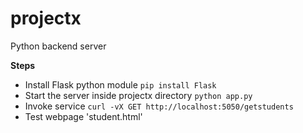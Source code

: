 # projectx
Python backend server

**Steps**
- Install Flask python module
`pip install Flask`
- Start the server inside projectx directory
`python app.py`
- Invoke service
`curl -vX GET http://localhost:5050/getstudents `
- Test webpage 'student.html'
